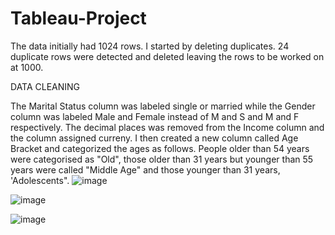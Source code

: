# Tableau-Project




The data initially had 1024 rows. I started by deleting duplicates. 24 duplicate rows were detected and deleted leaving the rows to be worked on at 1000. 

DATA CLEANING 

The Marital Status column was labeled single or married while the Gender column was labeled Male and Female instead of M and S and M and F respectively. The decimal places was removed from the Income column and the column assigned curreny. I then created a new column called Age Bracket and categorized the ages as follows. People older than 54 years were categorised as "Old", those older than 31 years but younger than 55 years were called "Middle Age" and those younger than 31 years, 'Adolescents".
![image](https://user-images.githubusercontent.com/102351522/203183795-db06faa2-5cd0-41ad-b443-bb028e334c9b.png)

![image](https://user-images.githubusercontent.com/102351522/203183855-4bc0a552-a625-4a38-8549-04f2434a7f86.png)

![image](https://user-images.githubusercontent.com/102351522/203183914-248a223d-8d87-4b4b-9d99-1fb7ad840721.png)


